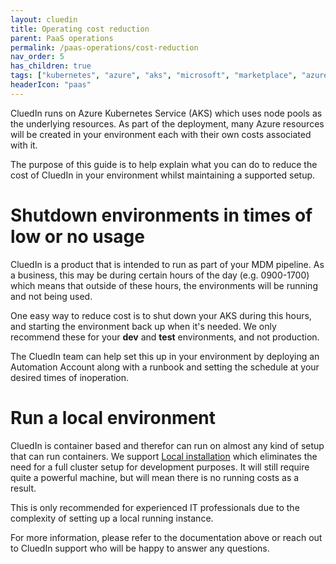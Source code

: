 ```yaml
---
layout: cluedin
title: Operating cost reduction
parent: PaaS operations
permalink: /paas-operations/cost-reduction
nav_order: 5
has_children: true
tags: ["kubernetes", "azure", "aks", "microsoft", "marketplace", "azure-marketplace", "cost", "reduction", "reducing"]
headerIcon: "paas"
---
```


CluedIn runs on Azure Kubernetes Service (AKS) which uses node pools as the underlying resources. As part of the deployment, many Azure resources will be created in your environment each with their own costs associated with it.

The purpose of this guide is to help explain what you can do to reduce the cost of CluedIn in your environment whilst maintaining a supported setup.

# Shutdown environments in times of low or no usage

CluedIn is a product that is intended to run as part of your MDM pipeline. As a business, this may be during certain hours of the day (e.g. 0900-1700) which means that outside of these hours, the environments will be running and not being used.

One easy way to reduce cost is to shut down your AKS during this hours, and starting the environment back up when it's needed. We only recommend these for your **dev** and **test** environments, and not production.

The CluedIn team can help set this up in your environment by deploying an Automation Account along with a runbook and setting the schedule at your desired times of inoperation.

# Run a local environment

CluedIn is container based and therefor can run on almost any kind of setup that can run containers.
We support [Local installation](/deployment/local) which eliminates the need for a full cluster setup for development purposes. It will still require quite a powerful machine, but will mean there is no running costs as a result.

This is only recommended for experienced IT professionals due to the complexity of setting up a local running instance.

For more information, please refer to the documentation above or reach out to CluedIn support who will be happy to answer any questions.